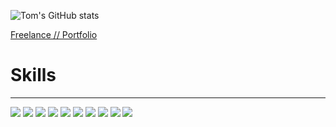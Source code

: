 ![Tom's GitHub stats](https://github-readme-stats.vercel.app/api?username=Atomic82&show_icons=true&theme=chartreuse-dark)

[Freelance // Portfolio](https://www.atomic82.com/)

# Skills
----

<a href="a"><img src="https://img.shields.io/badge/JavaScript-323330?style=for-the-badge&logo=javascript&logoColor=F7DF1E"/></a>
<a href="a"><img src="https://img.shields.io/badge/React-20232A?style=for-the-badge&logo=react&logoColor=61DAFB"/></a>
<a href="a"><img src="https://img.shields.io/badge/CSS3-1572B6?style=for-the-badge&logo=css3&logoColor=white"/></a>
<a href="a"><img src="https://img.shields.io/badge/HTML5-E34F26?style=for-the-badge&logo=html5&logoColor=white"/></a>
<a href="a"><img src="https://img.shields.io/badge/Heroku-430098?style=for-the-badge&logo=heroku&logoColor=white"/></a>
<a href="a"><img src="https://img.shields.io/badge/Bootstrap-563D7C?style=for-the-badge&logo=bootstrap&logoColor=white"/></a>
<a href="a"><img src="https://img.shields.io/badge/Figma-F24E1E?style=for-the-badge&logo=figma&logoColor=white"/></a>
<a href="a"><img src="https://img.shields.io/badge/Adobe%20Photoshop-31A8FF?style=for-the-badge&logo=Adobe%20Photoshop&logoColor=black"/></a>
<a href="a"><img src="https://img.shields.io/badge/Visual_Studio_Code-0078D4?style=for-the-badge&logo=visual%20studio%20code&logoColor=white"/></a>
<a href="a"><img src="https://img.shields.io/badge/TypeScript-007ACC?style=for-the-badge&logo=typescript&logoColor=white"/></a>
